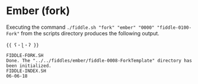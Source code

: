 Ember (fork)
======

Executing the command `./fiddle.sh "fork" "ember" "0000" "fiddle-0100-Fork"` from the scripts directory produces 
the following output.

    {{ ʕ・ɭ・ʔ }}
    
    FIDDLE-FORK.SH
    Done. The "../../fiddles/ember/fiddle-0008-ForkTemplate" directory has been initialized.
    FIDDLE-INDEX.SH
    06-06-18
    
